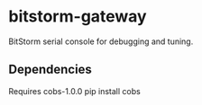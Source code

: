 bitstorm-gateway
================

BitStorm serial console for debugging and tuning.

Dependencies
------------
Requires cobs-1.0.0
	pip install cobs
